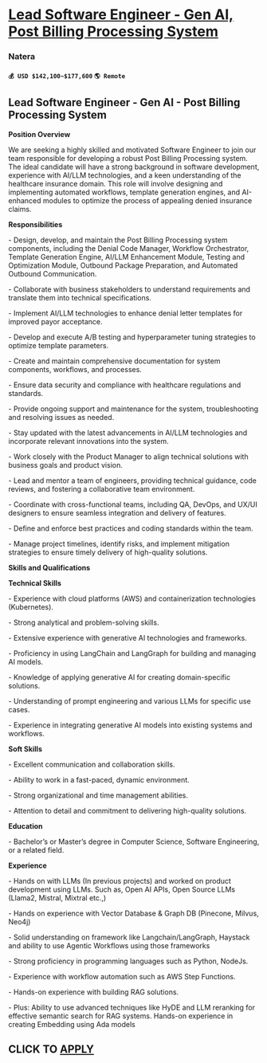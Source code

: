 # [Lead Software Engineer - Gen AI, Post Billing Processing System](https://www.remotewlb.com/apply/lead-software-engineer-gen-ai-post-billing-processing-system)  
### Natera  
#### `💰 USD $142,100~$177,600` `🌎 Remote`  

## **Lead Software Engineer - Gen AI - Post Billing Processing System**

****Position Overview****

We are seeking a highly skilled and motivated Software Engineer to join our team responsible for developing a robust Post Billing Processing system. The ideal candidate will have a strong background in software development, experience with AI/LLM technologies, and a keen understanding of the healthcare insurance domain. This role will involve designing and implementing automated workflows, template generation engines, and AI-enhanced modules to optimize the process of appealing denied insurance claims.

****Responsibilities****

\- Design, develop, and maintain the Post Billing Processing system components, including the Denial Code Manager, Workflow Orchestrator, Template Generation Engine, AI/LLM Enhancement Module, Testing and Optimization Module, Outbound Package Preparation, and Automated Outbound Communication.

\- Collaborate with business stakeholders to understand requirements and translate them into technical specifications.

\- Implement AI/LLM technologies to enhance denial letter templates for improved payor acceptance.

\- Develop and execute A/B testing and hyperparameter tuning strategies to optimize template parameters.

\- Create and maintain comprehensive documentation for system components, workflows, and processes.

\- Ensure data security and compliance with healthcare regulations and standards.

\- Provide ongoing support and maintenance for the system, troubleshooting and resolving issues as needed.

\- Stay updated with the latest advancements in AI/LLM technologies and incorporate relevant innovations into the system.

\- Work closely with the Product Manager to align technical solutions with business goals and product vision.

\- Lead and mentor a team of engineers, providing technical guidance, code reviews, and fostering a collaborative team environment.

\- Coordinate with cross-functional teams, including QA, DevOps, and UX/UI designers to ensure seamless integration and delivery of features.

\- Define and enforce best practices and coding standards within the team.

\- Manage project timelines, identify risks, and implement mitigation strategies to ensure timely delivery of high-quality solutions.

****Skills and Qualifications****

**Technical Skills**

\- Experience with cloud platforms (AWS) and containerization technologies (Kubernetes).

\- Strong analytical and problem-solving skills.

\- Extensive experience with generative AI technologies and frameworks.

\- Proficiency in using LangChain and LangGraph for building and managing AI models.

\- Knowledge of applying generative AI for creating domain-specific solutions.

\- Understanding of prompt engineering and various LLMs for specific use cases.

\- Experience in integrating generative AI models into existing systems and workflows.

**Soft Skills**

\- Excellent communication and collaboration skills.

\- Ability to work in a fast-paced, dynamic environment.

\- Strong organizational and time management abilities.

\- Attention to detail and commitment to delivering high-quality solutions.

****Education****

\- Bachelor’s or Master’s degree in Computer Science, Software Engineering, or a related field.

****Experience****

\- Hands on with LLMs (In previous projects) and worked on product development using LLMs. Such as, Open AI APIs, Open Source LLMs (Llama2, Mistral, Mixtral etc.,)

\- Hands on experience with Vector Database & Graph DB (Pinecone, Milvus, Neo4j)

\- Solid understanding on framework like Langchain/LangGraph, Haystack and ability to use Agentic Workflows using those frameworks

\- Strong proficiency in programming languages such as Python, NodeJs.

\- Experience with workflow automation such as AWS Step Functions.

\- Hands-on experience with building RAG solutions.

\- Plus: Ability to use advanced techniques like HyDE and LLM reranking for effective semantic search for RAG systems. Hands-on experience in creating Embedding using Ada models

  
## CLICK TO [APPLY](https://www.remotewlb.com/apply/lead-software-engineer-gen-ai-post-billing-processing-system)

